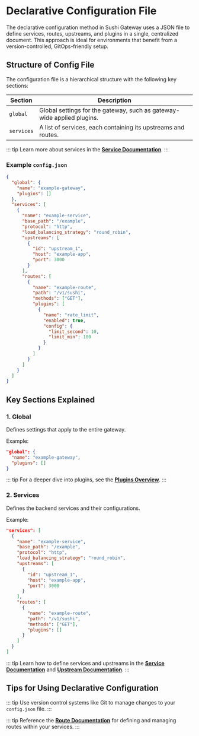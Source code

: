# Declarative Configuration File

The declarative configuration method in Sushi Gateway uses a JSON file to define services, routes, upstreams, and plugins in a single, centralized document. This approach is ideal for environments that benefit from a version-controlled, GitOps-friendly setup.

## Structure of Config File

The configuration file is a hierarchical structure with the following key sections:

| Section    | Description                                                            |
| ---------- | ---------------------------------------------------------------------- |
| `global`   | Global settings for the gateway, such as gateway-wide applied plugins. |
| `services` | A list of services, each containing its upstreams and routes.          |

::: tip
Learn more about services in the **[Service Documentation](../entities/service.md)**.
:::

### Example `config.json`

```json
{
  "global": {
    "name": "example-gateway",
    "plugins": []
  },
  "services": [
    {
      "name": "example-service",
      "base_path": "/example",
      "protocol": "http",
      "load_balancing_strategy": "round_robin",
      "upstreams": [
        {
          "id": "upstream_1",
          "host": "example-app",
          "port": 3000
        }
      ],
      "routes": [
        {
          "name": "example-route",
          "path": "/v1/sushi",
          "methods": ["GET"],
          "plugins": [
            {
              "name": "rate_limit",
              "enabled": true,
              "config": {
                "limit_second": 10,
                "limit_min": 100
              }
            }
          ]
        }
      ]
    }
  ]
}
```

## Key Sections Explained

### 1. Global

Defines settings that apply to the entire gateway.

Example:

```json
"global": {
  "name": "example-gateway",
  "plugins": []
}
```

::: tip
For a deeper dive into plugins, see the **[Plugins Overview](../plugins/overview.md)**.
:::

### 2. Services

Defines the backend services and their configurations.

Example:

```json
"services": [
  {
    "name": "example-service",
    "base_path": "/example",
    "protocol": "http",
    "load_balancing_strategy": "round_robin",
    "upstreams": [
      {
        "id": "upstream_1",
        "host": "example-app",
        "port": 3000
      }
    ],
    "routes": [
      {
        "name": "example-route",
        "path": "/v1/sushi",
        "methods": ["GET"],
        "plugins": []
      }
    ]
  }
]
```

::: tip
Learn how to define services and upstreams in the **[Service Documentation](../entities/service.md)** and **[Upstream Documentation](../entities/upstream.md)**.
:::

## Tips for Using Declarative Configuration

::: tip
Use version control systems like Git to manage changes to your `config.json` file.
:::

::: tip
Reference the **[Route Documentation](../entities/route.md)** for defining and managing routes within your services.
:::
